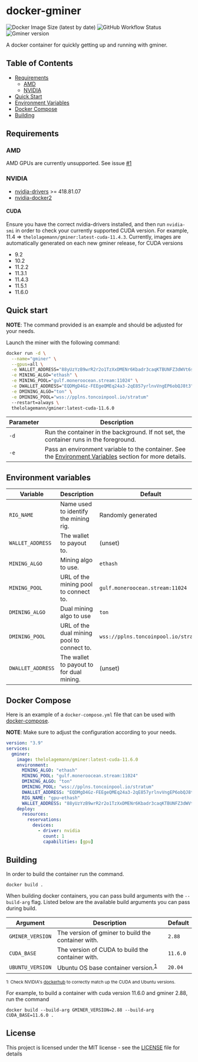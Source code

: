 # docker-gminer

![Docker Image Size (latest by date)](https://img.shields.io/docker/image-size/thelolagemann/gminer?style=flat-square)
![GitHub Workflow Status](https://img.shields.io/github/workflow/status/thelolagemann/docker-gminer/Build%20and%20publish%20docker%20image?style=flat-square)
![Gminer version](https://img.shields.io/badge/gminer-v2.88-blue?style=flat-square)

A docker container for quickly getting up and running with gminer.

## Table of Contents
* [Requirements](#requirements)
  * [AMD](#amd)
  * [NVIDIA](#nvidia)
* [Quick Start](#quick-start)
* [Environment Variables](#environment-variables)
* [Docker Compose](#docker-compose)
* [Building](#building)

## Requirements

### AMD

AMD GPUs are currently unsupported. See issue [#1](https://github.com/thelolagemann/docker-gminer/issues/1)

### NVIDIA

* [nvidia-drivers](https://www.nvidia.com/en-us/drivers/unix/) >= 418.81.07
* [nvidia-docker2](https://docs.nvidia.com/datacenter/cloud-native/container-toolkit/install-guide.html#docker)

#### CUDA
  
Ensure you have the correct nvidia-drivers installed, and then run `nvidia-smi` in order to check your currently
supported CUDA version. For example, 11.4 => `thelolagemann/gminer:latest-cuda-11.4.3`. Currently, images are 
automatically generated on each new gminer release, for CUDA versions

- 9.2
- 10.2
- 11.2.2
- 11.3.1
- 11.4.3
- 11.5.1
- 11.6.0

## Quick start

**NOTE**: The command provided is an example and should be adjusted for your needs.

Launch the miner with the following command:

```bash
docker run -d \
  --name="gminer" \
  --gpus=all \
  -e WALLET_ADDRESS="88yUzYzB9wrR2r2o1TzXxDMENr6Kbadr3caqKTBUNFZ3dWVt6sJcpWBAwMwNRtEi7nHcBcqzmExNfdNK7ughaCeUFuXXpPp" \
  -e MINING_ALGO="ethash" \
  -e MINING_POOL="gulf.moneroocean.stream:11024" \
  -e DWALLET_ADDRESS="EQDMgD4Gz-FEEgeQMEq24a3-2qE857yrlnvVngEP6obQJ8t3" \
  -e DMINING_ALGO="ton" \
  -e DMINING_POOL="wss://pplns.toncoinpool.io/stratum"
  --restart=always \
  thelolagemann/gminer:latest-cuda-11.6.0
```

| **Parameter** | **Description**                                                                                                                  |
|---------------|----------------------------------------------------------------------------------------------------------------------------------|
| `-d`          | Run the container in the background. If not set, the container runs in the foreground.                                           |
| `-e`          | Pass an environment variable to the container. See the [Environment Variables](#environment-variables) section for more details. |

## Environment variables

| **Variable**      | **Description**                            | **Default**                          |
|-------------------|--------------------------------------------|--------------------------------------|
| `RIG_NAME`        | Name used to identify the mining rig.      | Randomly generated                   |
| `WALLET_ADDRESS`  | The wallet to payout to.                   | (unset)                              |
| `MINING_ALGO`     | Mining algo to use.                        | `ethash`                             |
| `MINING_POOL`     | URL of the mining pool to connect to.      | `gulf.moneroocean.stream:11024`      |
| `DMINING_ALGO`    | Dual mining algo to use                    | `ton`                                |
| `DMINING_POOL`    | URL of the dual mining pool to connect to. | `wss://pplns.toncoinpool.io/stratum` | 
| `DWALLET_ADDRESS` | The wallet to payout to for dual mining.   | (unset)                              |

## Docker Compose

Here is an example of a `docker-compose.yml` file that can be used with [docker-compose](#https://docs.docker.com/compose).

**NOTE**: Make sure to adjust the configuration according to your needs.

```yaml
version: "3.9"
services:
  gminer:
    image: thelolagemann/gminer:latest-cuda-11.6.0
    environment:
      MINING_ALGO: "ethash"
      MINING_POOL: "gulf.moneroocean.stream:11024"
      DMINING_ALGO: "ton"
      DMINING_POOL: "wss://pplns.toncoinpool.io/stratum"
      DWALLET_ADDRESS: "EQDMgD4Gz-FEEgeQMEq24a3-2qE857yrlnvVngEP6obQJ8t3"
      RIG_NAME: "gpu~ethash"
      WALLET_ADDRESS: "88yUzYzB9wrR2r2o1TzXxDMENr6Kbadr3caqKTBUNFZ3dWVt6sJcpWBAwMwNRtEi7nHcBcqzmExNfdNK7ughaCeUFuXXpPp"
    deploy:
      resources:
        reservations:
          devices:
            - driver: nvidia
              count: 1
              capabilities: [gpu]
```

## Building
In order to build the container run the command.

```shell
docker build .
```

When building docker containers, you can pass build arguments with the `--build-arg` flag. Listed below are the available
build arguments you can pass during build.

| Argument         | Description                                              | Default  |
|------------------|----------------------------------------------------------|----------|
| `GMINER_VERSION` | The version of gminer to build the container with.       | `2.88`   |
| `CUDA_BASE`      | The version of CUDA to build the container with.         | `11.6.0` |
| `UBUNTU_VERSION` | Ubuntu OS base container version.<sup>[1](#ubuntu)</sup> | `20.04`  |

<sup><a name="ubuntu">1</a>: Check NVIDIA's [dockerhub](https://hub.docker.com/r/nvidia/cuda/tags?page=1&name=-runtime-ubuntu)
to correctly match up the CUDA and Ubuntu versions.</sup>

For example, to build a container with cuda version 11.6.0 and gminer 2.88, run the command

```shell
docker build --build-arg GMINER_VERSION=2.88 --build-arg CUDA_BASE=11.6.0 .
```

## License

This project is licensed under the MIT license - see the [LICENSE](https://github.com/thelolagemann/docker-gminer/blob/main/LICENSE) file for details